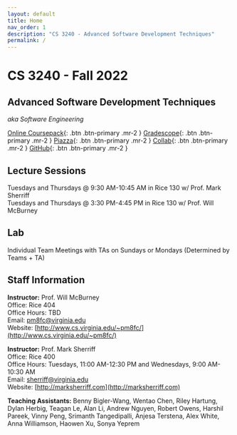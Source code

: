 ```yaml
---
layout: default
title: Home
nav_order: 1
description: "CS 3240 - Advanced Software Development Techniques"
permalink: /
---
```


# CS 3240 - Fall 2022
## Advanced Software Development Techniques
_aka Software Engineering_

[Online Coursepack](https://www.cs3240.org){: .btn  .btn-primary .mr-2 }
[Gradescope](https://www.gradescope.com/courses/412760){: .btn .btn-primary .mr-2  }
[Piazza](https://piazza.com/class/l6cn064vjmpfn){: .btn .btn-primary .mr-2  }
[Collab](https://collab.its.virginia.edu/portal/site/a013f38d-6791-4612-b308-c68d56ad3e2f){: .btn .btn-primary .mr-2  }
[GitHub](https://github.com/uva-cs4720-f22){: .btn .btn-primary .mr-2  }

## Lecture Sessions
Tuesdays and Thursdays @ 9:30 AM-10:45 AM in Rice 130 w/ Prof. Mark Sherriff    
Tuesdays and Thursdays @ 3:30 PM-4:45 PM in Rice 130 w/ Prof. Will McBurney    

## Lab
Individual Team Meetings with TAs on Sundays or Mondays (Determined by Teams + TA) 

## Staff Information
__Instructor:__ Prof. Will McBurney    
Office: Rice 404  
Office Hours: TBD      
Email: [pm8fc@virginia.edu](pm8fc@virginia.edu)      
Website: [http://www.cs.virginia.edu/~pm8fc/](http://www.cs.virginia.edu/~pm8fc/) 

__Instructor:__ Prof. Mark Sherriff   
Office: Rice 400   
Office Hours: Tuesdays, 11:00 AM-12:30 PM and Wednesdays, 9:00 AM-10:30 AM    
Email: [sherriff@virginia.edu](mailto:sherriff@virginia.edu)    
Website: [http://marksherriff.com](http://marksherriff.com)    

__Teaching Assistants:__ Benny Bigler-Wang, Wentao Chen, Riley Hartung, Dylan Herbig, Teagan Le, Alan Li, Andrew Nguyen, Robert Owens, Harshil Pareek, Vinny Peng, Srimanth Tangedipalli, Anjesa Terstena, Alex White, Anna Williamson, Haowen Xu, Sonya Yeprem  